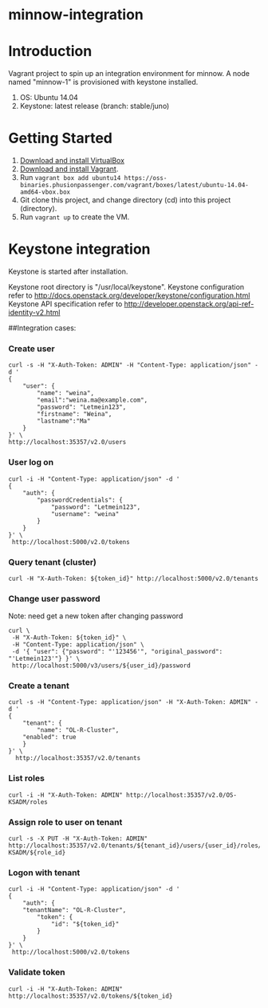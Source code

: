 minnow-integration
================================

# Introduction

Vagrant project to spin up an integration environment for minnow. A node named "minnow-1" is provisioned with keystone installed.

1. OS: Ubuntu 14.04
2. Keystone: latest release (branch: stable/juno)

# Getting Started

1. [Download and install VirtualBox](https://www.virtualbox.org/wiki/Downloads)
2. [Download and install Vagrant](http://www.vagrantup.com/downloads.html).
3. Run ```vagrant box add ubuntu14 https://oss-binaries.phusionpassenger.com/vagrant/boxes/latest/ubuntu-14.04-amd64-vbox.box```
4. Git clone this project, and change directory (cd) into this project (directory).
5. Run ```vagrant up``` to create the VM.

# Keystone integration
Keystone is started after installation.

Keystone root directory is "/usr/local/keystone".
Keystone configuration refer to http://docs.openstack.org/developer/keystone/configuration.html
Keystone API specification refer to http://developer.openstack.org/api-ref-identity-v2.html

##Integration cases:

### Create user

```
curl -s -H "X-Auth-Token: ADMIN" -H "Content-Type: application/json" -d '
{
	"user": {
		"name": "weina", 
		"email":"weina.ma@example.com",
		"password": "Letmein123", 
		"firstname": "Weina", 
		"lastname":"Ma"
	}
}' \
http://localhost:35357/v2.0/users
```

###  User log on

```
curl -i -H "Content-Type: application/json" -d '
{
    "auth": {
        "passwordCredentials": {
            "password": "Letmein123",
            "username": "weina"
        }
    }
}' \
 http://localhost:5000/v2.0/tokens
```

### Query tenant (cluster)

```
curl -H "X-Auth-Token: ${token_id}" http://localhost:5000/v2.0/tenants
```

### Change user password

Note: need get a new token after changing password

```
curl \
 -H "X-Auth-Token: ${token_id}" \
 -H "Content-Type: application/json" \
 -d '{ "user": {"password": "'123456'", "original_password": "'Letmein123'"} }' \
 http://localhost:5000/v3/users/${user_id}/password
```

### Create a tenant

```
curl -s -H "Content-Type: application/json" -H "X-Auth-Token: ADMIN" -d '
{
    "tenant": {
        "name": "OL-R-Cluster",
	"enabled": true
    }
}' \
  http://localhost:35357/v2.0/tenants
```

### List roles

```
curl -i -H "X-Auth-Token: ADMIN" http://localhost:35357/v2.0/OS-KSADM/roles
```

### Assign role to user on tenant

```
curl -s -X PUT -H "X-Auth-Token: ADMIN" http://localhost:35357/v2.0/tenants/${tenant_id}/users/{user_id}/roles/OS-KSADM/${role_id}
```

### Logon with tenant

```
curl -i -H "Content-Type: application/json" -d '
{
    "auth": {
	"tenantName": "OL-R-Cluster",
        "token": {
            "id": "${token_id}"
        }
    }
}' \
 http://localhost:5000/v2.0/tokens
```

### Validate token

```
curl -i -H "X-Auth-Token: ADMIN" http://localhost:35357/v2.0/tokens/${token_id}
```


